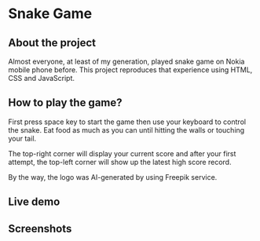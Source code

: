 # Snake Game

## About the project
Almost everyone, at least of my generation, played snake game on Nokia mobile phone before. This project reproduces that experience using HTML, CSS and JavaScript.

## How to play the game?
First press space key to start the game then use your keyboard to control the snake. Eat food as much as you can until hitting the walls or touching your tail.

The top-right corner will display your current score and after your first attempt, the top-left corner will show up the latest high score record.

By the way, the logo was AI-generated by using Freepik service.

## Live demo

## Screenshots

